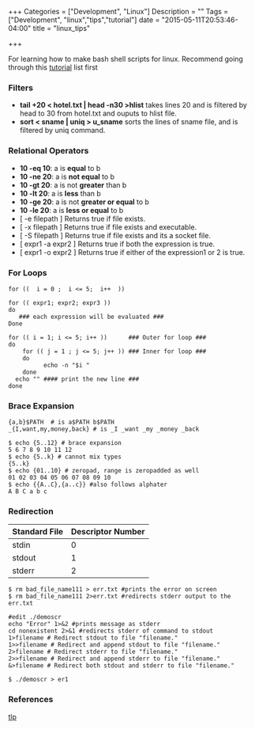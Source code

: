 +++
Categories = ["Development", "Linux"]
Description = ""
Tags = ["Development", "linux","tips","tutorial"]
date = "2015-05-11T20:53:46-04:00"
title = "linux_tips"

+++

For learning how to make bash shell scripts for linux. Recommend going through this [tutorial](http://www.freeos.com/guides/lsst/) list first 

### Filters
* **tail +20 < hotel.txt | head -n30 >hlist** takes lines 20 and is filtered  by head to 30 from hotel.txt and ouputs to hlist file.
* **sort < sname | uniq > u_sname** sorts the lines of sname file, and is filtered by uniq command.

### Relational Operators
* **10 -eq 10**: a is __equal__ to b
* **10 -ne 20**: a is __not equal__ to b
* **10 -gt 20**: a is not __greater__ than b
* **10 -lt 20**: a is __less__ than b
* **10 -ge 20**: a is not __greater or equal__ to b
* **10 -le 20**: a is __less or equal__ to b
* [ -e filepath ] Returns true if file exists.
* [ -x filepath ] Returns true if file exists and executable.
* [ -S filepath ] Returns true if file exists and its a socket file.
* [ expr1 -a expr2 ] Returns true if both the expression is true.
* [ expr1 -o expr2 ] Returns true if either of the expression1 or 2 is true.

### For Loops
    for ((  i = 0 ;  i <= 5;  i++  ))

    for (( expr1; expr2; expr3 ))
    do
       ### each expression will be evaluated ###  
    Done

    for (( i = 1; i <= 5; i++ ))      ### Outer for loop ###
    do
        for (( j = 1 ; j <= 5; j++ )) ### Inner for loop ###
        do
              echo -n "$i "
        done
      echo "" #### print the new line ###
    done


### Brace Expansion
    {a,b}$PATH  # is a$PATH b$PATH
    _{I,want,my,money,back} # is _I _want _my _money _back

    $ echo {5..12} # brace expansion
    5 6 7 8 9 10 11 12
    $ echo {5..k} # cannot mix types
    {5..k}
    $ echo {01..10} # zeropad, range is zeropadded as well
    01 02 03 04 05 06 07 08 09 10
    $ echo {{A..C},{a..c}} #also follows alphater 
    A B C a b c

### Redirection
| Standard File | Descriptor Number
| ---------|----
| stdin    | 0 
| stdout   | 1
| stderr   | 2

    $ rm bad_file_name111 > err.txt #prints the error on screen
    $ rm bad_file_name111 2>err.txt #redirects stderr output to the err.txt

    #edit ./demoscr
    echo "Error" 1>&2 #prints message as stderr
    cd nonexistent 2>&1 #redirects stderr of command to stdout
    1>filename # Redirect stdout to file "filename."
    1>>filename # Redirect and append stdout to file "filename."
    2>filename # Redirect stderr to file "filename."
    2>>filename # Redirect and append stderr to file "filename."
    &>filename # Redirect both stdout and stderr to file "filename."

    $ ./demoscr > er1   

### References
[tlp](http://www.tldp.org/LDP/abs/html/io-redirection.html)